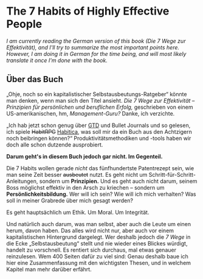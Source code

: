 # The 7 Habits of Highly Effective People

_I am currently reading the German version of this book (Die 7 Wege zur Effektivität), and I'll try to summarize the most important points here. However, I am doing it in German for the time being, and will most likely translate it once I'm done with the book._

## Über das Buch

„Ohje, noch so ein kapitalistischer Selbstausbeutungs-Ratgeber“ könnte man denken, wenn man sich den Titel ansieht.
_Die 7 Wege zur Effektivität – Prinzipien für persönlichen und beruflichen Erfolg,_ geschrieben von einem US-amerikanischen, hm, _Management-Guru?_
Danke, ich verzichte.

„Ich hab jetzt schon genug über [GTD](https://de.wikipedia.org/wiki/Getting_Things_Done) und Bullet Journals und so gelesen, ich spiele ~~HabitRPG~~ [Habitica](https://de.wikipedia.org/wiki/Habitica), was soll mir da ein Buch aus den Achtzigern noch beibringen können?“ Produktivitätsmethodiken und -tools haben wir doch alle schon dutzende ausprobiert.

**Darum geht's in diesem Buch jedoch gar nicht. Im Gegenteil.**

Die 7 Habits wollen gerade _nicht_ das fünfhundertste Patentrezept sein, wie man seine Zeit besser ~~ausbeutet~~ nutzt.
Es geht nicht um Schritt-für-Schritt-Anleitungen, sondern um **Prinzipien.**
Und es geht auch nicht darum, seinem Boss möglichst effektiv in den Arsch zu kriechen – sondern um **Persönlichkeitsbildung.**
Wer will ich sein?
Wie will ich mich verhalten?
Was soll in meiner Grabrede über mich gesagt werden?

Es geht hauptsächlich um Ethik.
Um Moral.
Um Integrität.

Und natürlich auch darum, was man selbst, aber auch die Leute um einen herum, davon haben.
Das alles wird nicht nur, aber auch vor einem kapitalistischen Hintergrund dargelegt.
Wer deshalb jedoch die _7 Wege_ in die Ecke „Selbstausbeutung“ stellt und nie wieder eines Blickes würdigt, handelt zu vorschnell.
Es rentiert sich durchaus, mal etwas genauer reinzulesen.
Wem 400 Seiten dafür zu viel sind:
Genau deshalb baue ich hier eine Zusammenfassung mit den wichtigsten Thesen, und in welchem Kapitel man mehr darüber erfährt.
